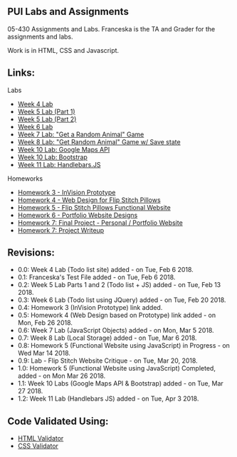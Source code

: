 ## PUI Labs and Assignments

05-430 Assignments and Labs. Franceska is the TA and Grader for the assignments and labs.

Work is in HTML, CSS and Javascript.

Links:
-----
Labs
- [Week 4 Lab](http://arshin.me/PUI-Labs/week4_lab/)
- [Week 5 Lab (Part 1)](http://arshin.me/PUI-Labs/week5_part1_lab/)
- [Week 5 Lab (Part 2)](http://arshin.me/PUI-Labs/week5_part2_lab/)
- [Week 6 Lab](http://arshin.me/PUI-Labs/week6_lab/)
- [Week 7 Lab: "Get a Random Animal" Game](http://arshin.me/PUI-Labs/week7_lab/)
- [Week 8 Lab: "Get Random Animal" Game w/ Save state](http://arshin.me/PUI-Labs/week8_lab/)
- [Week 10 Lab: Google Maps API](http://arshin.me/PUI-Labs/week10_lab_googleMapsAPI/)
- [Week 10 Lab: Bootstrap](http://arshin.me/PUI-Labs/week10_lab_bootstrap/)
- [Week 11 Lab: Handlebars.JS](http://arshin.me/PUI-Labs/week11_lab/)

Homeworks
- [Homework 3 - InVision Prototype](https://invis.io/5ZG19FPHVTU)
- [Homework 4 - Web Design for Flip Stitch Pillows](http://arshin.me/PUI-Labs/homework_4)
- [Homework 5 - Flip Stitch Pillows Functional Website](http://arshin.me/PUI-Labs/homework_5)
- [Homework 6 - Portfolio Website Designs](http://arshin.me/PUI-Labs/homework_6)
- [Homework 7: Final Project - Personal / Portfolio Website](https://arshin.herokuapp.com/)
- [Homework 7: Project Writeup](https://docs.google.com/document/d/1c8tOLYU4cLwKbq80K1mybYX9qHscEIJ0MD06uqZxqq0/view?usp=sharing)

Revisions:
----------
- 0.0: Week 4 Lab (Todo list site) added - on Tue, Feb 6 2018.
- 0.1: Franceska's Test File added - on Tue, Feb 6 2018.
- 0.2: Week 5 Lab Parts 1 and 2 (Todo list + JS) added - on Tue, Feb 13 2018.
- 0.3: Week 6 Lab (Todo list using JQuery) added - on Tue, Feb 20 2018.
- 0.4: Homework 3 (InVision Prototype) link added.
- 0.5: Homework 4 (Web Design based on Prototype) link added - on Mon, Feb 26 2018.
- 0.6: Week 7 Lab (JavaScript Objects) added - on Mon, Mar 5 2018.
- 0.7: Week 8 Lab (Local Storage) added - on Tue, Mar 6 2018.
- 0.8: Homework 5 (Functional Website using JavaScript) in Progress - on Wed Mar 14 2018.
- 0.9: Lab - Flip Stitch Website Critique - on Tue, Mar 20, 2018.
- 1.0: Homework 5 (Functional Website using JavaScript) Completed, added - on Mon Mar 26 2018.
- 1.1: Week 10 Labs (Google Maps API & Bootstrap) added - on Tue, Mar 27 2018.
- 1.2: Week 11 Lab (Handlebars JS) added - on Tue, Apr 3 2018.

Code Validated Using:
--------------------
- [HTML Validator](https://validator.w3.org/)
- [CSS Validator](https://jigsaw.w3.org/css-validator/)

